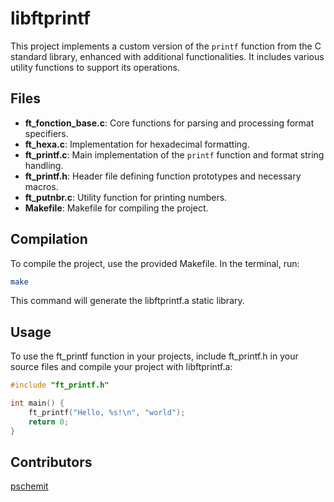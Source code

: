 # libftprintf

This project implements a custom version of the `printf` function from the C standard library, enhanced with additional functionalities. It includes various utility functions to support its operations.

## Files

- **ft_fonction_base.c**: Core functions for parsing and processing format specifiers.
- **ft_hexa.c**: Implementation for hexadecimal formatting.
- **ft_printf.c**: Main implementation of the `printf` function and format string handling.
- **ft_printf.h**: Header file defining function prototypes and necessary macros.
- **ft_putnbr.c**: Utility function for printing numbers.
- **Makefile**: Makefile for compiling the project.

## Compilation

To compile the project, use the provided Makefile. In the terminal, run:

```sh
make
```
This command will generate the libftprintf.a static library.

## Usage

To use the ft_printf function in your projects, include ft_printf.h in your source files and compile your project with libftprintf.a:

```c
#include "ft_printf.h"

int main() {
    ft_printf("Hello, %s!\n", "world");
    return 0;
}
```
## Contributors
[pschemit](https://github.com/pschemit)

